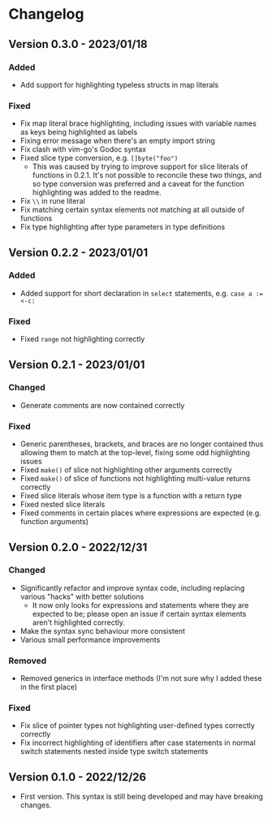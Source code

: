 # Changelog

## Version 0.3.0 - 2023/01/18

### Added

- Add support for highlighting typeless structs in map literals

### Fixed

- Fix map literal brace highlighting, including issues with variable names as
  keys being highlighted as labels
- Fixing error message when there's an empty import string
- Fix clash with vim-go's Godoc syntax
- Fixed slice type conversion, e.g. `[]byte("foo")`
    - This was caused by trying to improve support for slice literals of
      functions in 0.2.1. It's not possible to reconcile these two things, and
      so type conversion was preferred and a caveat for the function
      highlighting was added to the readme.
- Fix `\\` in rune literal
- Fix matching certain syntax elements not matching at all outside of functions
- Fix type highlighting after type parameters in type definitions

## Version 0.2.2 - 2023/01/01

### Added

- Added support for short declaration in `select` statements, e.g. `case a :=
  <-c:`

### Fixed

- Fixed `range` not highlighting correctly

## Version 0.2.1 - 2023/01/01

### Changed

- Generate comments are now contained correctly

### Fixed

- Generic parentheses, brackets, and braces are no longer contained thus
  allowing them to match at the top-level, fixing some odd highlighting issues
- Fixed `make()` of slice not highlighting other arguments correctly
- Fixed `make()` of slice of functions not highlighting multi-value returns
  correctly
- Fixed slice literals whose item type is a function with a return type
- Fixed nested slice literals
- Fixed comments in certain places where expressions are expected (e.g. function
  arguments)

## Version 0.2.0 - 2022/12/31

### Changed

- Significantly refactor and improve syntax code, including replacing various
  "hacks" with better solutions
    - It now only looks for expressions and statements where they are expected
      to be; please open an issue if certain syntax elements aren't highlighted
      correctly.
- Make the syntax sync behaviour more consistent
- Various small performance improvements

### Removed

- Removed generics in interface methods (I'm not sure why I added these in the
  first place)

### Fixed

- Fix slice of pointer types not highlighting user-defined types correctly
  correctly
- Fix incorrect highlighting of identifiers after case statements in normal
  switch statements nested inside type switch statements

## Version 0.1.0 - 2022/12/26

- First version. This syntax is still being developed and may have breaking
  changes.
